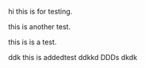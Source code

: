 hi this is for testing.

this is another test.

this is is a test.


ddk
this is addedtest
ddkkd
DDDs
dkdk